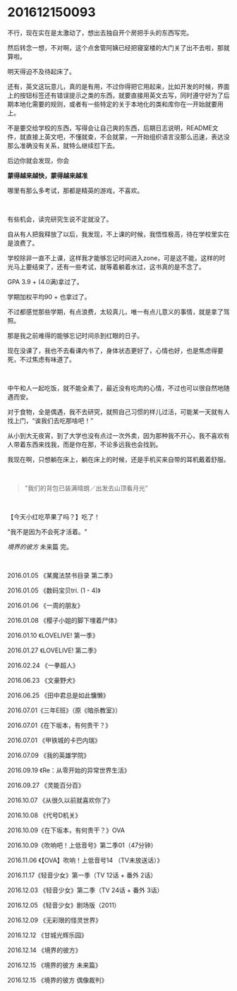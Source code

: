 # 201612150093

不行，现在实在是太激动了，想出去独自开个房把手头的东西写完。

然后转念一想，不对啊，这个点舍管阿姨已经把寝室楼的大门关了出不去啦，那就算啦。

明天得迫不及待起床了。

还有，英文这玩意儿，真的是有用，不过你得把它用起来，比如开发的时候，界面上的按钮标签还有错误提示之类的东西，就要直接用英文去写，同时遵守好为了后期本地化需要的规则，或者有一些特定的关于本地化的类和库你在一开始就要用上。

不是要交给学校的东西，写得会让自己爽的东西，后期日志说明，README文件，就直接上英文吧，不懂就查，不会就蒙，一开始组织语言没那么迅速，表达没那么准确没有关系，就特么继续怼下去。

后边你就会发现，你会

**蒙得越来越快，蒙得越来越准**

哪里有那么多考试，那都是精英的游戏，不喜欢。

<br/>

有些机会，读完研究生说不定就没了。

自从有人把我释放了以后，我发现，不上课的时候，我悟性极高，待在学校里实在是浪费了。

学校除非一直不上课，这样我才能够忘记时间进入zone，可是这不能，这样的时光马上要结束了，还有一些考试，就等着躺着水过，这书真的是不念了。

GPA 3.9 + (4.0满)拿过了。

学期加权平均90 + 也拿过了。

不过都感觉那些学期，有点浪费，太较真儿，唯一有点儿意义的事情，就是拿了驾照。

那是我之前难得的能够忘记时间杀到红眼的日子。

现在没课了，我也不去看课内书了，身体状态更好了，心情也好，也是焦虑得要死，不过焦虑有味道了。

<br/>

中午和人一起吃饭，就不能全素了，最近没有吃肉的心情，不过也可以很自然地随遇而安。

对于食物，全是偶遇，我不去研究，就照自己习惯的样儿过活，可能某一天就有人找上门，“诶我们去吃那啥吧！”

从小到大无夜宵，到了大学也没有点过一次外卖，因为那种我不开心，我不喜欢有人带着东西来找我，而是你在那，不论多远我也会找到。

我现在啊，只想躺在床上，躺在床上的时候，还是手机买来自带的耳机戴着舒服。

<br/>

> "我们的背包已装满晴朗／出发去山顶看月光"

<br/>

【今天小红吃苹果了吗？】吃了！

"我不是因为不会死才活着。"

*境界的彼方* 未来篇 完。

<br/>

2016.01.05 《某魔法禁书目录 第二季》

2016.01.05 《数码宝贝tri. (1 - 4)》

2016.01.06 《一周的朋友》

2016.01.08 《樱子小姐的脚下埋着尸体》

2016.01.10 《LOVELIVE! 第一季》

2016.01.27 《LOVELIVE! 第二季》

2016.02.24 《一拳超人》

2016.06.23 《文豪野犬》

2016.06.25 《田中君总是如此慵懒》

2016.07.01《三年E班》（原《暗杀教室》）

2016.07.01《在下坂本，有何贵干？》

2016.07.01 《甲铁城的卡巴内瑞》

2016.07.09 《我的英雄学院》

2016.09.19 《Re：从零开始的异常世界生活》

2016.09.27 《灵能百分百》

2016.10.07 《从很久以前就喜欢你了》

2016.10.08 《代号D机关》

2016.10.09《在下坂本，有何贵干？》OVA

2016.10.09《吹响吧！上低音号》第二季01（47分钟）

2016.11.06 《【OVA】吹响！上低音号14 （TV未放送话）》

2016.11.17《轻音少女》第一季（TV 12话 + 番外 2话）

2016.12.03 《轻音少女》第二季（TV 24话 + 番外 3话）

2016.12.05 《轻音少女》剧场版（2011）

2016.12.09 《无彩限的怪灵世界》 

2016.12.12 《甘城光辉乐园》

2016.12.14 《境界的彼方》

2016.12.15 《境界的彼方 未来篇》

2016.12.15 《境界的彼方 偶像裁判》
